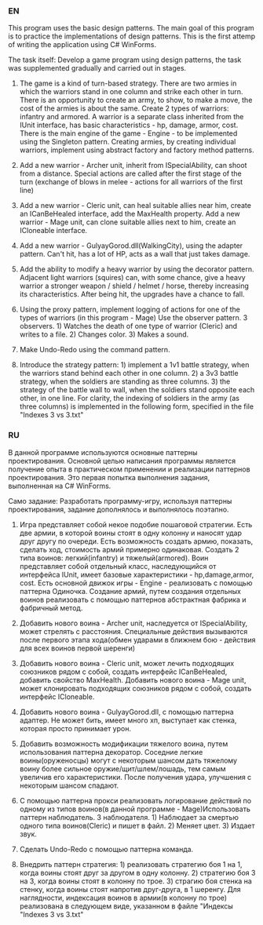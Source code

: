 ### EN
This program uses the basic design patterns. The main goal of this program is to practice the implementations of design patterns. This is the first attemp of writing the application using C# WinForms.

The task itself:
Develop a game program using design patterns, the task was supplemented gradually and carried out in stages.

1. The game is a kind of turn-based strategy. There are two armies in which the warriors stand in one column and strike each other in turn. There is an opportunity to create an army, to show, to make a move, the cost of the armies is about the same.
Create 2 types of warriors: infantry and armored. A warrior is a separate class inherited from the IUnit interface, has basic characteristics - hp, damage, armor, cost.
There is the main engine of the game - Engine - to be implemented using the Singleton pattern.
Creating armies, by creating individual warriors, implement using abstract factory and factory method patterns.

2. Add a new warrior - Archer unit, inherit from ISpecialAbility, can shoot from a distance. Special actions are called after the first stage of the turn (exchange of blows in melee - actions for all warriors of the first line)

3. Add a new warrior - Cleric unit, can heal suitable allies near him, create an ICanBeHealed interface, add the MaxHealth property.
Add a new warrior - Mage unit, can clone suitable allies next to him, create an ICloneable interface.

4. Add a new warrior - GulyayGorod.dll(WalkingCity), using the adapter pattern. Can't hit, has a lot of HP, acts as a wall that just takes damage.

5. Add the ability to modify a heavy warrior by using the decorator pattern. Adjacent light warriors (squires) can, with some chance, give a heavy warrior a stronger weapon / shield / helmet / horse, thereby increasing its characteristics. After being hit, the upgrades have a chance to fall.

6. Using the proxy pattern, implement logging of actions for one of the types of warriors (in this program - Mage) Use the observer pattern. 3 observers. 1) Watches the death of one type of warrior (Cleric) and writes to a file. 2) Changes color. 3) Makes a sound.

7. Make Undo-Redo using the command pattern.

8. Introduce the strategy pattern: 1) implement a 1v1 battle strategy, when the warriors stand behind each other in one column. 2) a 3v3 battle strategy, when the soldiers are standing as three columns. 3) the strategy of the battle wall to wall, when the soldiers stand opposite each other, in one line.
For clarity, the indexing of soldiers in the army (as three columns) is implemented in the following form, specified in the file "Indexes 3 vs 3.txt"

### RU
В данной программе используются основные паттерны проектирования. Основной целью написания программы является получение опыта в практическом применении и реализации паттернов проектирования. Это первая попытка выполнения задания, выполненная на C# WinForms.

Само задание:
Разработать программу-игру, используя паттерны проектирования, задание дополнялось и выполнялось поэтапно.

1.	Игра представляет собой некое подобие пошаговой стратегии. Есть две армии, в которой воины стоят в одну колонну и наносят удар друг другу по очереди. Есть возможность создать армию, показать, сделать ход, стоимость армий примерно одинаковая.
Создать 2 типа воинов: легкий(infantry) и тяжелый(armored). Воин представляет собой отдельный класс, наследующийся от интерфейса IUnit, имеет базовые характеристики - hp,damage,armor, cost. 
Есть основной движок игры - Engine - реализовать с помощью паттерна Одиночка.
Создание армий, путем создания отдельных воинов реализовать с помощью паттернов абстрактная фабрика и фабричный метод.

2.	Добавить нового воина - Archer unit, наследуется от ISpecialAbility, может стрелять с расстояния. Специальные действия вызываются после первого этапа хода(обмен ударами в ближнем бою - действия для всех воинов первой шеренги)

3.	Добавить нового воина - Cleric unit, может лечить подходящих союзников рядом с собой, создать интерфейс ICanBeHealed, добавить свойство MaxHealth.
Добавить нового воина - Mage unit, может клонировать подходящих союзников рядом с собой, создать интерфейс ICloneable.

4.	Добавить нового воина - GulyayGorod.dll, с помощью паттерна адаптер. Не может бить, имеет много хп, выступает как стенка, которая просто принимает урон.

5.	Добавить возможность модификации тяжелого воина, путем использования паттерна декоратор. Соседние легкие воины(оруженосцы) могут с некоторым шансом дать тяжелому воину более сильное оружие/щит/шлем/лошадь, тем самым увеличив его характеристики. После получения удара, улучшения с некоторым шансом спадают.

6.	С помощью паттерна прокси реализовать логирование действий по одному из типов воинов(в данной программе -  Mage)Использовать паттерн наблюдатель. 3 наблюдателя. 1) Наблюдает за смертью одного типа воинов(Cleric) и пишет в файл. 2) Меняет цвет. 3) Издает звук.

7.	Сделать Undo-Redo с помощью паттерна команда. 

8.	Внедрить паттерн стратегия: 1) реализовать стратегию боя 1 на 1, когда воины стоят друг за другом в одну колонну. 2) стратегию боя 3 на 3, когда воины стоят в колонну по трое. 3) страгию боя стенка на стенку, когда воины стоят напротив друг-друга, в 1 шеренгу.
Для наглядности, индексация воинов в армии(в колонну по трое) реализована в следующем виде, указанном в файле "Индексы "Indexes 3 vs 3.txt"

